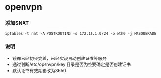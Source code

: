 # openvpn

### 添加SNAT
`iptables -t nat -A POSTROUTING -s 172.16.1.0/24 -o eth0 -j MASQUERADE`

### 说明
- 镜像已经初步完善，已经实现自动创建证书等服务
- 通过判断/etc/openvpn/key 目录是否为空要确定是否创建证书
- 默认证书有效期更改为3650
